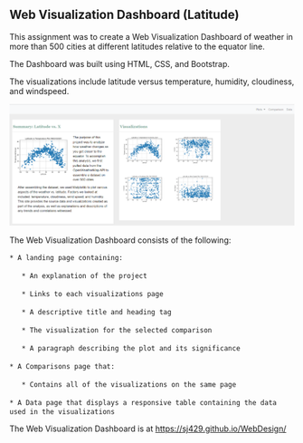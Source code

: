 ## Web Visualization Dashboard (Latitude)


This assignment was to create a Web Visualization Dashboard of weather in more than 500 cities at different latitudes relative to the equator line. 

The Dashboard was built using HTML, CSS, and Bootstrap.  

The visualizations include latitude versus temperature, humidity, cloudiness, and windspeed.

![](assets/images/Capture_2.PNG)




The Web Visualization Dashboard consists of the following:

    * A landing page containing:
     
       * An explanation of the project
       
       * Links to each visualizations page 
       
       * A descriptive title and heading tag
       
       * The visualization for the selected comparison
       
       * A paragraph describing the plot and its significance
       
    * A Comparisons page that:
    
       * Contains all of the visualizations on the same page 
       
    * A Data page that displays a responsive table containing the data used in the visualizations
   
   
   The Web Visualization Dashboard is at https://sj429.github.io/WebDesign/







